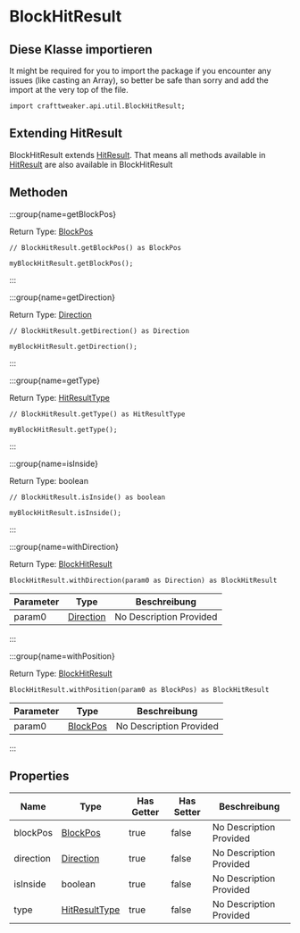 # BlockHitResult

## Diese Klasse importieren

It might be required for you to import the package if you encounter any issues (like casting an Array), so better be safe than sorry and add the import at the very top of the file.
```zenscript
import crafttweaker.api.util.BlockHitResult;
```


## Extending HitResult

BlockHitResult extends [HitResult](/vanilla/api/util/HitResult). That means all methods available in [HitResult](/vanilla/api/util/HitResult) are also available in BlockHitResult

## Methoden

:::group{name=getBlockPos}

Return Type: [BlockPos](/vanilla/api/util/math/BlockPos)

```zenscript
// BlockHitResult.getBlockPos() as BlockPos

myBlockHitResult.getBlockPos();
```

:::

:::group{name=getDirection}

Return Type: [Direction](/vanilla/api/util/direction/Direction)

```zenscript
// BlockHitResult.getDirection() as Direction

myBlockHitResult.getDirection();
```

:::

:::group{name=getType}

Return Type: [HitResultType](/vanilla/api/util/HitResultType)

```zenscript
// BlockHitResult.getType() as HitResultType

myBlockHitResult.getType();
```

:::

:::group{name=isInside}

Return Type: boolean

```zenscript
// BlockHitResult.isInside() as boolean

myBlockHitResult.isInside();
```

:::

:::group{name=withDirection}

Return Type: [BlockHitResult](/vanilla/api/util/BlockHitResult)

```zenscript
BlockHitResult.withDirection(param0 as Direction) as BlockHitResult
```

| Parameter | Type                                               | Beschreibung            |
| --------- | -------------------------------------------------- | ----------------------- |
| param0    | [Direction](/vanilla/api/util/direction/Direction) | No Description Provided |


:::

:::group{name=withPosition}

Return Type: [BlockHitResult](/vanilla/api/util/BlockHitResult)

```zenscript
BlockHitResult.withPosition(param0 as BlockPos) as BlockHitResult
```

| Parameter | Type                                        | Beschreibung            |
| --------- | ------------------------------------------- | ----------------------- |
| param0    | [BlockPos](/vanilla/api/util/math/BlockPos) | No Description Provided |


:::


## Properties

| Name      | Type                                               | Has Getter | Has Setter | Beschreibung            |
| --------- | -------------------------------------------------- | ---------- | ---------- | ----------------------- |
| blockPos  | [BlockPos](/vanilla/api/util/math/BlockPos)        | true       | false      | No Description Provided |
| direction | [Direction](/vanilla/api/util/direction/Direction) | true       | false      | No Description Provided |
| isInside  | boolean                                            | true       | false      | No Description Provided |
| type      | [HitResultType](/vanilla/api/util/HitResultType)   | true       | false      | No Description Provided |

